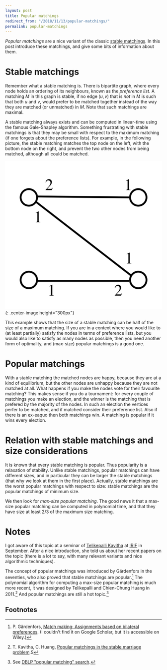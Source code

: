 ```yaml
---
layout: post
title: Popular matchings
redirect_from: "/2018/11/13/popular-matchings/"
permalink: popular-matchings
---
```


*Popular matchings* are a nice variant of the classic
[stable matchings](https://en.wikipedia.org/wiki/Stable_marriage_problem). 
In this post introduce these matchings, and give some bits of information about 
them.

# Stable matchings
Remember what a stable matching is. There is bipartite graph, where 
every node holds an ordering of its neighbours, known as the *preference list*. 
A matching $M$ in this graph is stable, if no edge $(u,v)$ that is *not* in $M$ 
is such that both $u$ and $v$, would prefer to be matched together instead of 
the way they are matched (or unmatched) in $M$. Note that such matchings are 
maximal.

A stable matching always exists and can be computed in linear-time using the 
famous Gale-Shapley algorithm. Something frustrating with stable matchings is 
that they may be small with respect to the maximum matching (if one forgets 
about the preference lists). For example, in the following picture, the stable 
matching matches the top node on the left, with the bottom node on the right, 
and prevent the two other nodes from being matched, although all could be 
matched. 

![](assets/popular.png){: .center-image height="300px"}

This example shows that the size of a stable matching can be half of the size of 
a maximum matching. 
If you are in a context where you would like to (at least partially) satisfy 
the nodes in terms of preference lists, but you would also like to satisfy as many 
nodes as possible, then you need another form of optimality, and (max-size) 
popular matchings is a good one.

# Popular matchings
With a stable matching the matched nodes are happy, because they are at a kind 
of equilibrium, but the other nodes are unhappy because they are not matched at 
all. 
What happens if you make the nodes vote for their favourite matching? 
This makes sense if you do a tournament: for every couple of matchings you make 
an election, and the winner is the matching that is prefered by the majority of 
the nodes. In such an election the vertices perfer to be 
matched, and if matched consider their preference list. Also if there is an 
ex-eaquo then both matchings win.
A matching is popular if it wins every election. 

# Relation with stable matchings and size considerations
It is known that every stable matching is popular. 
Thus popularity is a relaxation of stability. 
Unlike stable matchings, popular matchings can have different sizes, and in 
particular they can be
larger the stable matchings (that why we look at them in the first place).
Actually, stable matchings are the worst popular matchings with respect to size: 
stable matchings are the popular matchings of minimum size.

We then look for *max-size popular matching*.
The good news it that a max-size popular matching can be computed in polynomial 
time, and that they have size at least 2/3 of the maximum size matching.

# Notes 
I got aware of this topic at a seminar of 
[Telikepalli Kavitha](http://www.tcs.tifr.res.in/~kavitha/) at [IRIF](https://www.irif.fr) 
in September. After a nice introduction, she told us about her recent papers on 
the topic (there is a lot to say, with many relevant variants and nice 
algorithmic techniques). 

The concept of popular matchings was introduced by Gärdenfors in the seventies, 
who also proved that stable matchings are popular.[^1] 
The polynomial algorithm for computing a max-size popular matching is much more 
recent, it was designed by Telikepalli and Chien-Chung Huang in 2011.[^2] 
And popular matchings are still a hot topic.[^3]

## Footnotes
[^1]: P. Gärdenfors, [Match making: Assignments based on bilateral preferences](https://doi.org/10.1002/bs.3830200304). (I couldn't find it on Google Scholar, but it is accessible on Wiley.)
[^2]: T. Kavitha, C. Huang, [Popular matchings in the stable marriage problem](https://doi.org/10.1016/j.ic.2012.10.012).S
[^3]: See [DBLP "popular matching" search](https://dblp.uni-trier.de/search?q=popular+matching).







  


